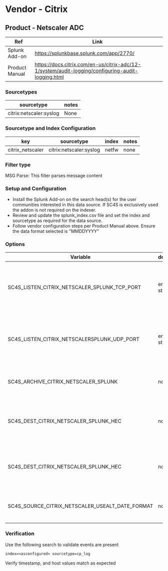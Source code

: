 # Vendor - Citrix

## Product - Netscaler ADC

| Ref            | Link                                                                                                    |
|----------------|---------------------------------------------------------------------------------------------------------|
| Splunk Add-on  | https://splunkbase.splunk.com/app/2770/                                                                 |
| Product Manual | https://docs.citrix.com/en-us/citrix-adc/12-1/system/audit-logging/configuring-audit-logging.html |


### Sourcetypes

| sourcetype     | notes                                                                                                   |
|----------------|---------------------------------------------------------------------------------------------------------|
| citrix:netscaler:syslog         | None                                                                                                    |

### Sourcetype and Index Configuration

| key            | sourcetype     | index          | notes          |
|----------------|----------------|----------------|----------------|
| citrix_netscaler         | citrix:netscaler:syslog         | netfw          | none           |


### Filter type

MSG Parse: This filter parses message content

### Setup and Configuration

* Install the Splunk Add-on on the search head(s) for the user communities interested in this data source. If SC4S is exclusively used the addon is not required on the indexer.
* Review and update the splunk_index.csv file and set the index and sourcetype as required for the data source.
* Follow vendor configuration steps per Product Manual above. Ensure the data format selected is "MMDDYYYY" 

### Options

| Variable       | default        | description    |
|----------------|----------------|----------------|
| SC4S_LISTEN_CITRIX_NETSCALER_SPLUNK_TCP_PORT      | empty string      | Enable a TCP port for this specific vendor product using the port number defined |
| SC4S_LISTEN_CITRIX_NETSCALERSPLUNK_UDP_PORT      | empty string      | Enable a UDP port for this specific vendor product using the port number defined |
| SC4S_ARCHIVE_CITRIX_NETSCALER_SPLUNK | no | Enable archive to disk for this specific source |
| SC4S_DEST_CITRIX_NETSCALER_SPLUNK_HEC | no | When Splunk HEC is disabled globally set to yes to enable this specific source | 
| SC4S_DEST_CITRIX_NETSCALER_SPLUNK_HEC | no | When Splunk HEC is disabled globally set to yes to enable this specific source | 
| SC4S_SOURCE_CITRIX_NETSCALER_USEALT_DATE_FORMAT | no | Use "DDMMYYYY" format rather than "MMDDYYYY" |

### Verification

Use the following search to validate events are present

```
index=<asconfigured> sourcetype=cp_log
```

Verify timestamp, and host values match as expected   
